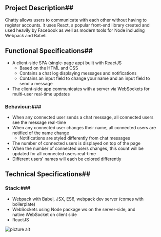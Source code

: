 ## Project Description##
Chatty allows users to communicate with each other without having to register accounts. It uses React, a popular front-end library created and used heavily by Facebook as well as modern tools for Node including Webpack and Babel.
## Functional Specifications##
* A client-side SPA (single-page app) built with ReactJS
  * Based on the HTML and CSS
  * Contains a chat log displaying messages and notifications
  * Contains an input field to change your name and an input field to send a message
* The client-side app communicates with a server via WebSockets for multi-user real-time updates
### Behaviour:###
* When any connected user sends a chat message, all connected users see the message real-time
* When any connected user changes their name, all connected users are notified of the name change
  * Notifications are styled differently from chat messages
* The number of connected users is displayed on top of the page
* When the number of connected users changes, this count will be updated for all connected users real-time
* Different users' names will each be colored differently
## Technical Specifications##
### Stack:###
* Webpack with Babel, JSX, ES6, webpack dev server (comes with boilerplate)
* WebSockets using Node package ws on the server-side, and native WebSocket on client side
* ReactJS

![picture alt](https://raw.github.com/sadooghi/chatty_app/master/images/chat_page.png "chat_page")
